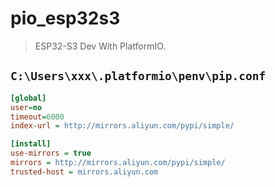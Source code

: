 # pio_esp32s3

> ESP32-S3 Dev With PlatformIO.

## `C:\Users\xxx\.platformio\penv\pip.conf`

```ini
[global]
user=no
timeout=6000
index-url = http://mirrors.aliyun.com/pypi/simple/

[install]
use-mirrors = true
mirrors = http://mirrors.aliyun.com/pypi/simple/
trusted-host = mirrors.aliyun.com
```
